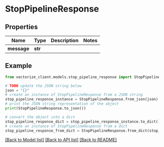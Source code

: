 # StopPipelineResponse


## Properties

Name | Type | Description | Notes
------------ | ------------- | ------------- | -------------
**message** | **str** |  | 

## Example

```python
from vectorize_client.models.stop_pipeline_response import StopPipelineResponse

# TODO update the JSON string below
json = "{}"
# create an instance of StopPipelineResponse from a JSON string
stop_pipeline_response_instance = StopPipelineResponse.from_json(json)
# print the JSON string representation of the object
print(StopPipelineResponse.to_json())

# convert the object into a dict
stop_pipeline_response_dict = stop_pipeline_response_instance.to_dict()
# create an instance of StopPipelineResponse from a dict
stop_pipeline_response_from_dict = StopPipelineResponse.from_dict(stop_pipeline_response_dict)
```
[[Back to Model list]](../README.md#documentation-for-models) [[Back to API list]](../README.md#documentation-for-api-endpoints) [[Back to README]](../README.md)


